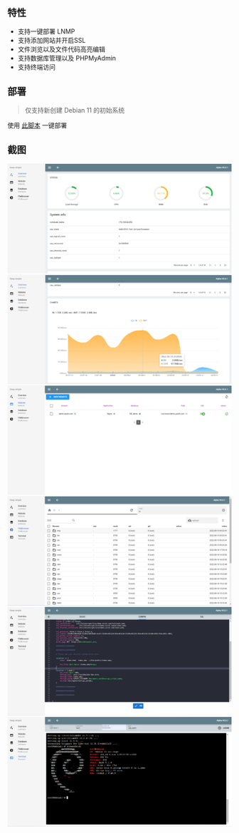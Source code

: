 ## 特性
- 支持一键部署 LNMP
- 支持添加网站并开启SSL
- 文件浏览以及文件代码高亮编辑
- 支持数据库管理以及 PHPMyAdmin
- 支持终端访问

## 部署

> 仅支持新创建 Debian 11 的初始系统

使用 [此脚本](https://github.com/UISSH/install-script) 一键部署

## 截图 

![001_overview](https://raw.githubusercontent.com/UISSH/.github/main/profile/screenshot/001_overview.png)
![002_overview](https://raw.githubusercontent.com/UISSH/.github/main/profile/screenshot/002_overview.png)
![003_website](https://raw.githubusercontent.com/UISSH/.github/main/profile/screenshot/003_website.png)
![004_filebrowser](https://raw.githubusercontent.com/UISSH/.github/main/profile/screenshot/004_filebrowser.png)
![003_website](https://raw.githubusercontent.com/UISSH/.github/main/profile/screenshot/005_nginx_config.png)
![003_website](https://raw.githubusercontent.com/UISSH/.github/main/profile/screenshot/006_terminal.png)


